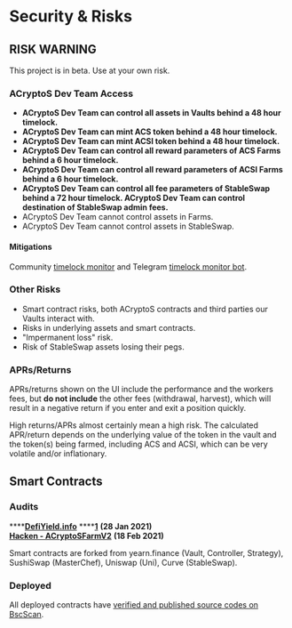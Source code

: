 # Security & Risks

## RISK WARNING

This project is in beta. Use at your own risk.

### ACryptoS Dev Team Access

* **ACryptoS Dev Team can control all assets in Vaults behind a 48 hour timelock.**
* **ACryptoS Dev Team can mint ACS token behind a 48 hour timelock.**
* **ACryptoS Dev Team can mint ACSI token behind a 48 hour timelock.**
* **ACryptoS Dev Team can control all reward parameters of ACS Farms behind a 6 hour timelock.**
* **ACryptoS Dev Team can control all reward parameters of ACSI Farms behind a 6 hour timelock.**
* **ACryptoS Dev Team can control all fee parameters of StableSwap behind a 72 hour timelock. ACryptoS Dev Team can control destination of StableSwap admin fees.**
* ACryptoS Dev Team cannot control assets in Farms.
* ACryptoS Dev Team cannot control assets in StableSwap.

#### Mitigations

Community [timelock monitor](https://unrekt.net/acryptos/timelock.html) and Telegram [timelock monitor bot](https://t.me/acryptos9/59652). 

### Other Risks

* Smart contract risks, both ACryptoS contracts and third parties our Vaults interact with.
* Risks in underlying assets and smart contracts.
* "Impermanent loss" risk.
* Risk of StableSwap assets losing their pegs.

### APRs/Returns

APRs/returns shown on the UI include the performance and the workers fees, but **do not include** the other fees \(withdrawal, harvest\), which will result in a negative return if you enter and exit a position quickly.

High returns/APRs almost certainly mean a high risk. The calculated APR/return depends on the underlying value of the token in the vault and the token\(s\) being farmed, including ACS and ACSI, which can be very volatile and/or inflationary.

## Smart Contracts

### Audits

\*\*\*\*[**DefiYield.info**](https://github.com/acryptos/acryptos-protocol/blob/main/audits/20210128-defiyield.info.pdf) ****[**1**](https://defiyield.info/assets/pdf/ACryptoS.pdf) **\(28 Jan 2021\)**  
[**Hacken - ACryptoSFarmV2**](https://github.com/acryptos/acryptos-protocol/blob/main/audits/20210218-Hacken-ACryptoSFarmV2.pdf) **\(18 Feb 2021\)**

Smart contracts are forked from yearn.finance \(Vault, Controller, Strategy\), SushiSwap \(MasterChef\), Uniswap \(Uni\), Curve \(StableSwap\).

### Deployed

All deployed contracts have [verified and published source codes on BscScan](https://app.acryptos.com/contracts/).  




